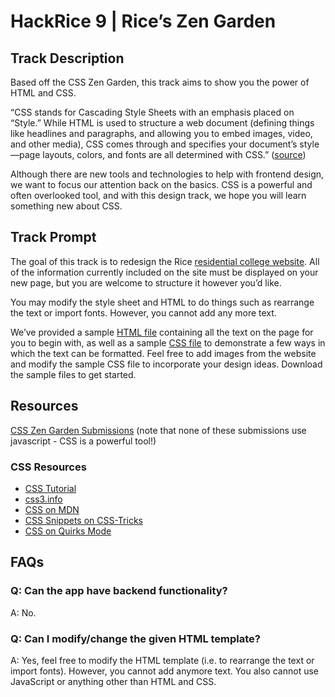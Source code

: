 #  HackRice 9 | Rice’s Zen Garden

## Track Description
Based off the CSS Zen Garden, this track aims to show you the power of HTML and CSS. 

“CSS stands for Cascading Style Sheets with an emphasis placed on “Style.” While HTML is used to structure a web document (defining things like headlines and paragraphs, and allowing you to embed images, video, and other media), CSS comes through and specifies your document’s style—page layouts, colors, and fonts are all determined with CSS.” ([source](https://skillcrush.com/2012/04/03/css/))

Although there are new tools and technologies to help with frontend design, we want to focus our attention back on the basics. CSS is a powerful and often overlooked tool, and with this design track, we hope you will learn something new about CSS. 

## Track Prompt
The goal of this track is to redesign the Rice [residential college website](https://dou.rice.edu/residential-colleges). All of the information currently included on the site must be displayed on your new page, but you are welcome to structure it however you’d like. 

You may modify the style sheet and HTML to do things such as rearrange the text or import fonts. However, you cannot add any more text. 

We’ve provided a sample [HTML file](index.html) containing all the text on the page for you to begin with, as well as a sample [CSS file](style.css) to demonstrate a few ways in which the text can be formatted. Feel free to add images from the website and modify the sample CSS file to incorporate your design ideas. Download the sample files to get started. 

## Resources
[CSS Zen Garden Submissions](http://www.mezzoblue.com/zengarden/alldesigns/) (note that none of these submissions use javascript - CSS is a powerful tool!)

### CSS Resources 
* [CSS Tutorial](https://www.w3schools.com/css/default.asp)
* [css3.info](http://www.css3.info/)
* [CSS on MDN](https://developer.mozilla.org/en-US/docs/Web/CSS)
* [CSS Snippets on CSS-Tricks](https://developer.mozilla.org/en-US/docs/Web/CSS)
* [CSS on Quirks Mode](http://css-tricks.com/snippets/)

## FAQs

### Q: Can the app have backend functionality?
A: No.

### Q: Can I modify/change the given HTML template?
A: Yes, feel free to modify the HTML template (i.e. to rearrange the text or import fonts). However, you cannot add anymore text. You also cannot use JavaScript or anything other than HTML and CSS.
